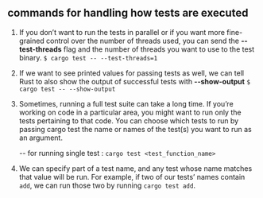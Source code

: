 ## commands for handling how tests are executed

1. If you don’t want to run the tests in parallel or if you want more fine-grained control over the number of threads used, you can send the **--test-threads** flag and the number of threads you want to use to the test binary.
   `$ cargo test -- --test-threads=1`

2. If we want to see printed values for passing tests as well, we can tell Rust to also show the output of successful tests with **--show-output**
   `$ cargo test -- --show-output`

3. Sometimes, running a full test suite can take a long time. If you’re working on code in a particular area, you might want to run only the tests pertaining to that code. You can choose which tests to run by passing cargo test the name or names of the test(s) you want to run as an argument.

   -- for running single test : `cargo test <test_function_name> `

4. We can specify part of a test name, and any test whose name matches that value will be run. For example, if two of our tests’ names contain `add`, we can run those two by running `cargo test add`.
